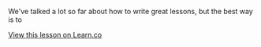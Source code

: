 We've talked a lot so far about how to write great lessons, but the best way is to 

<a href='https://learn.co/lessons/strong-sample-labs' data-visibility='hidden'>View this lesson on Learn.co</a>
